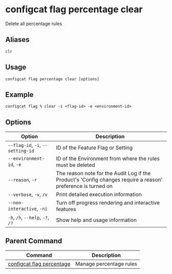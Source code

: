 # configcat flag percentage clear
Delete all percentage rules
## Aliases
`clr`
## Usage
```
configcat flag percentage clear [options]
```
## Example
```
configcat flag % clear -i <flag-id> -e <environment-id>
```
## Options
| Option | Description |
| ------ | ----------- |
| `--flag-id`, `-i`, `--setting-id` | ID of the Feature Flag or Setting |
| `--environment-id`, `-e` | ID of the Environment from where the rules must be deleted |
| `--reason`, `-r` | The reason note for the Audit Log if the Product's 'Config changes require a reason' preference is turned on |
| `--verbose`, `-v`, `/v` | Print detailed execution information |
| `--non-interactive`, `-ni` | Turn off progress rendering and interactive features |
| `-h`, `/h`, `--help`, `-?`, `/?` | Show help and usage information |
## Parent Command
| Command | Description |
| ------ | ----------- |
| [configcat flag percentage](configcat-flag-percentage.md) | Manage percentage rules |
